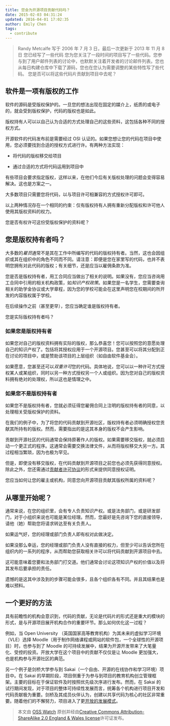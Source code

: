 ```yaml
---
title: 您会为开源项目贡献代码吗？
date: 2015-02-03 04:31:24
updated: 2016-04-01 17:02:35
author: Emily Chen
tags:
  - contribute
---
```


> Randy Metcalfe 写于 2006 年 7 月 3 日，最后一次更新于 2013 年 11 月 8 日 您已经写了一些代码 您为您关注了一段时间的项目写了一些代码。您参与到了用户邮件列表的讨论中，也默默关注着开发者的讨论邮件列表。您也从每日构建仓库中下载了源码，您也在您认为需要调整的某些特性写了些代码。 您是否可以将这些代码片贡献到项目中去呢？

<!-- more -->

## 软件是一项有版权的工作

软件的源码是受版权保护的。一旦您的想法出现在固定的媒介上，纸质的或电子的，就会受到版权保护，代码的版权也是如此。

版权持有人可以以自己认为合适的方式处理自己的这些资料，这包括各种不同的授权方式。

开源软件的代码发布前是需要经过 OSI 认证的。如果您想让您的代码在项目中使用，您必须要找到合适的授权方式进行许。有两种方法实现：

- 将代码的版权移交给项目

- 通过合适的方式将代码运用到项目中

有些项目会要求指定版权，这样以来，在他们今后有关版权处理的问题会变得容易解决。这也是方案之一。

大多数项目只需要您将代码，以与项目许可相兼容的方式授权许可即可。

以上两种情况存在一个相同的约束：仅有版权持有人拥有重新分配版权和许可他人使用其版权资料的权力。

您是否有权许可这份受版权保护的资料呢？

## 您是版权持有者吗？

大多数的*雇员*通常不是其在工作中所编写的代码的版权持有者。当然，这也会因组织或其在组织中的角色不同而不同。请注意：即便是您在家里写的代码，也并不表明您拥有对此代码的版权；有关细节，还是应当以雇佣条款为准。

您是否是版权持有者，用工合同应当做出了相关的说明。如果没有，您应当咨询用工合同中引用的相关机构政策，如*知识产权政策*。如果您是一名学生，您需要查询相关的助学金协议或大学章程，因为您的学校可能会在这里声明您在校期间的所开发的内容版权属于学校。

在后续操作之前（甚至更早），您应当确定谁是版权持有者。

您是实际版权持有者吗？

### 如果您是版权持有者

如果您对自己的版权资料拥有实际的版权，那么恭喜您！您可以按照您的意愿处理自己的知识产权了。包括将其授权应用于一个开源项目。您甚至可以将其分配到正在讨论的项目中，或是赞助该项目的上层组织（如自由软件基金会）。

如果愿意，您甚至还可以*双重许可*您的代码。具体地说，您可以以一种许可方式授权某人或某组织，同时以另一种方式授权另一个人或组织。因为您对自己的版权资料拥有绝对的处理权，所以这也是情理之中。

### 如果您不是版权持有者

如果您不是版权持有者，您就必须征得您雇佣合同上注明的版权持有者的同意，以处理相关受版权保护的资料。

在我们的例子中，为了将您的代码贡献到开源社区，版权持有者必须明确授权您贡献其所持有的版权。然而，需要指出的是这其本身的版权不会产生影响。

贡献到开源社区的代码通常会保持原著作人的版权。如果需要移交版权，就必须启动一个更正式的程序。这通常会需要交换法律文件，从而将版权移交大另一方。其过程相当繁琐，因为也极为罕见。

但是，即使没有移交版权，在代码贡献到开源项目之前您也必须先获得同意授权。除此之外，您还需通过[贡献者许可协议](http://oss-watch.ac.uk/resources/cla)的形式来提供同意授权证明。

您应当如何让您的雇主或机构，同意您向开源项目贡献其版权所属的资料呢？

## 从哪里开始呢？

通常来说，在您的组织里，会有专人负责知识产权。或是法务部门，或是研发部门，对于小组织来说也可能是某位经理。然而，您最好是先咨询下您的直接领导，请他（她）帮助您将请求转达至有关负责人。

如果运气好，您的经理或部门负责人即有权对此做决定。

如果没那么幸运，您的经理或部门负责人没有直接的权力，但至少可以告诉您所在组织内的一系列的程序，从而帮助您获取相关许可以将代码贡献到开源项目中去。

这可能意味着您要和法务部门打交道。他们通常会讨论这项知识产权的价值以及将其发布后要承担的责任。

遗憾的是这其中涉及到的步骤可能会很多，且各个组织各有不同。并且其结果也是难以预料。

## 一个更好的方法

具有前瞻性的机构会意识到，代码的贡献，无论是代码片的形式还是重大的模块的形式，是与开源项目展开机构合作的重要环节。那么如何优化这一过程？

例如，当 Open University （英国国家高等教育机构）为其未来的虚拟学习环境（VLE）选择 Moodle（用于制作网络课程或网站的软件包，一个全球性的开源项目）时，也参与到了 Moodle 的可持续发展中，结果为开源开发带来了大笔量化、受控的投资。开放大学在这个项目中的贡献不仅仅是让 Moodle 更加强大，也是机构参与开源社区的典范。

另一个例子是剑桥大学参与到 Sakai（一个自由、开源的在线协作和学习环境）项目中。在 Sakai 的早期阶段，项目侧重于为参与到项目的教育机构创立管理框架。主要的目标在于保证软件及时按照优先级次序进行发布。然而，在 Sakai 的试行期间发现，对于项目的整体可持续性发展而言，统筹各个机构进行项目开发和代码贡献极为重要。剑桥及其成员伙伴认为，创建以共享代码为核心的社区非常重要。随着他们的不懈努力，项目进入了更[开放的发展模式](http://oss-watch.ac.uk/resources/odm)。

> 本文由 [OSS Watch](http://oss-watch.ac.uk/) 原创并经由[Creative Commons Attribution-ShareAlike 2.0 England & Wales license](http://creativecommons.org/licenses/by-sa/2.0/uk/)许可证发布。
